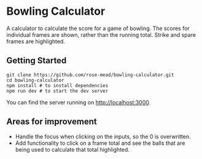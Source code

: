 # Bowling Calculator
A calculator to calculate the score for a game of bowling. The scores for individual frames are shown, rather than the running total. Strike and spare frames are highlighted. 


## Getting Started

```
git clone https://github.com/rose-mead/bowling-calculator.git 
cd bowling-calculator
npm install # to install dependencies
npm run dev # to start the dev server
```

You can find the server running on [http://localhost:3000](http://localhost:3000).


## Areas for improvement
- Handle the focus when clicking on the inputs, so the 0 is overwritten.
- Add functionality to click on a frame total and see the balls that are being used to calculate that total highlighted.